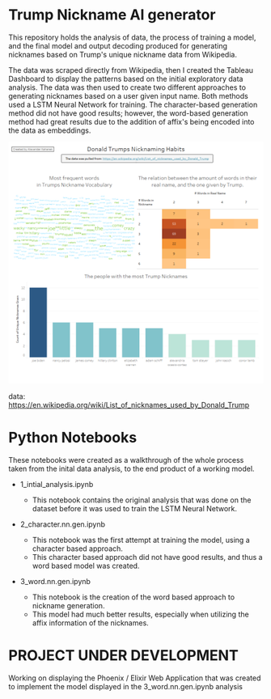 # Trump Nickname AI generator

This repository holds the analysis of data, the process of training a model, and the final model and output decoding produced for generating nicknames based on Trump's unique nickname data from Wikipedia.

The data was scraped directly from Wikipedia, then I created the Tableau Dashboard to display the patterns based on the initial exploratory data analysis. The data was then used to create two different approaches to generating nicknames based on a user given input name. Both methods used a LSTM Neural Network for training. The character-based generation method did not have good results; however, the word-based generation method had great results due to the addition of affix's being encoded into the data as embeddings.

![Tabluea Graph](https://github.com/Alexander-Kahanek/trump_nickname_gen/blob/main/graphs/trump_graph.png)

data: https://en.wikipedia.org/wiki/List_of_nicknames_used_by_Donald_Trump

# Python Notebooks

These notebooks were created as a walkthrough of the whole process taken from the inital data analysis, to the end product of a working model.

+ 1_intial_analysis.ipynb
  - This notebook contains the original analysis that was done on the dataset before it was used to train the LSTM Neural Network.

+ 2_character.nn.gen.ipynb
  - This notebook was the first attempt at training the model, using a character based approach.
  - This character based approach did not have good results, and thus a word based model was created.

+ 3_word.nn.gen.ipynb
  - This notebook is the creation of the word based approach to nickname generation.
  - This model had much better results, especially when utilizing the affix information of the nicknames.


# PROJECT UNDER DEVELOPMENT

Working on displaying the Phoenix / Elixir Web Application that was created to implement the model displayed in the 3_word.nn.gen.ipynb analysis
